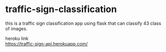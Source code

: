 # traffic-sign-classification
this is a traffic sign classification app using flask that can classify 43 class of images.

heroku link  
https://traffic-sign-api.herokuapp.com/
